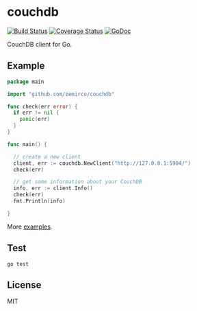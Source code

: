
# couchdb

[![Build Status](https://travis-ci.org/zemirco/couchdb.svg)](https://travis-ci.org/zemirco/couchdb)
[![Coverage Status](https://coveralls.io/repos/github/zemirco/couchdb/badge.svg?branch=master)](https://coveralls.io/github/zemirco/couchdb?branch=master)
[![GoDoc](https://godoc.org/github.com/zemirco/couchdb?status.svg)](https://godoc.org/github.com/zemirco/couchdb)

CouchDB client for Go.

## Example

```go
package main

import "github.com/zemirco/couchdb"

func check(err error) {
  if err != nil {
    panic(err)
  }
}

func main() {

  // create a new client
  client, err := couchdb.NewClient("http://127.0.0.1:5984/")
  check(err)

  // get some information about your CouchDB
  info, err := client.Info()
  check(err)
  fmt.Println(info)

}
```

More
[examples](https://github.com/zemirco/couchdb/blob/master/example/example.go).

## Test

`go test`

## License

MIT
